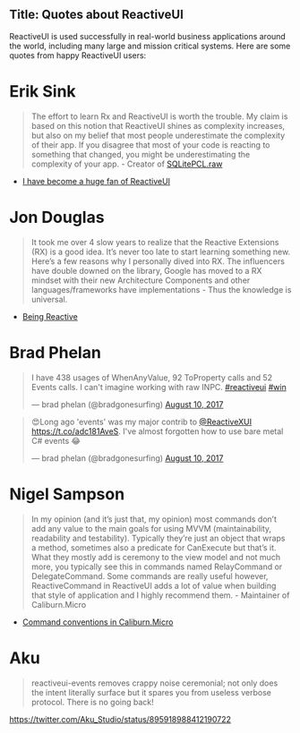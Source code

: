 Title: Quotes about ReactiveUI
---

ReactiveUI is used successfully in real-world business applications around the world, including many large and mission critical systems. Here are some quotes from happy ReactiveUI users:

# Erik Sink
>  The effort to learn Rx and ReactiveUI is worth the trouble. My claim is based on this notion that ReactiveUI shines as complexity increases, but also on my belief that most people underestimate the complexity of their app. If you disagree that most of your code is reacting to something that changed, you might be underestimating the complexity of your app. - Creator of [SQLitePCL.raw](https://github.com/ericsink/SQLitePCL.raw)

* [I have become a huge fan of ReactiveUI](http://ericsink.com/entries/dont_use_rxui.html)

# Jon Douglas
>  It took me over 4 slow years to realize that the Reactive Extensions (RX) is a good idea. It’s never too late to start learning something new. Here’s a few reasons why I personally dived into RX. The influencers have double downed on the library, Google has moved to a RX mindset with their new Architecture Components and other languages/frameworks have implementations - Thus the knowledge is universal. 

* [Being Reactive](http://www.jon-douglas.com/2017/08/01/being-more-reactive/)

# Brad Phelan

<blockquote class="twitter-tweet" data-conversation="none" data-lang="en"><p lang="en" dir="ltr">I have 438 usages of WhenAnyValue, 92 ToProperty calls and 52 Events calls. I can&#39;t imagine working with raw INPC. <a href="https://twitter.com/hashtag/reactiveui?src=hash">#reactiveui</a> <a href="https://twitter.com/hashtag/win?src=hash">#win</a></p>&mdash; brad phelan (@bradgonesurfing) <a href="https://twitter.com/bradgonesurfing/status/895597814436188161">August 10, 2017</a></blockquote>
<script async src="//platform.twitter.com/widgets.js" charset="utf-8"></script>

<blockquote class="twitter-tweet" data-lang="en"><p lang="en" dir="ltr">😍Long ago &#39;events&#39; was my major contrib to <a href="https://twitter.com/ReactiveXUI">@ReactiveXUI</a> <a href="https://t.co/adc181AveS">https://t.co/adc181AveS</a>. I&#39;ve almost forgotten how to use bare metal C# events 😂</p>&mdash; brad phelan (@bradgonesurfing) <a href="https://twitter.com/bradgonesurfing/status/895580815500886017">August 10, 2017</a></blockquote>
<script async src="//platform.twitter.com/widgets.js" charset="utf-8"></script>

# Nigel Sampson

> In my opinion (and it’s just that, my opinion) most commands don’t add any value to the main goals for using MVVM (maintainability, readability and testability). Typically they’re just an object that wraps a method, sometimes also a predicate for CanExecute but that’s it. What they mostly add is ceremony to the view model and not much more, you typically see this in commands named RelayCommand or DelegateCommand. Some commands are really useful however, ReactiveCommand in ReactiveUI adds a lot of value when building that style of application and I highly recommend them. - Maintainer of Caliburn.Micro

* [Command conventions in Caliburn.Micro](http://compiledexperience.com/blog/posts/comand-conventions)

# Aku

> reactiveui-events removes crappy noise ceremonial; not only does the intent literally surface but it spares you from useless verbose protocol. There is no going back!

https://twitter.com/Aku_Studio/status/895918988412190722
